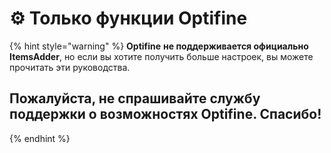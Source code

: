 # ⚙ Только функции Optifine

{% hint style="warning" %}
**Optifine** **не поддерживается официально** **ItemsAdder**, но если вы хотите получить больше настроек, вы можете прочитать эти руководства.

## Пожалуйста, не спрашивайте службу поддержки о возможностях Optifine. Спасибо!
{% endhint %}
